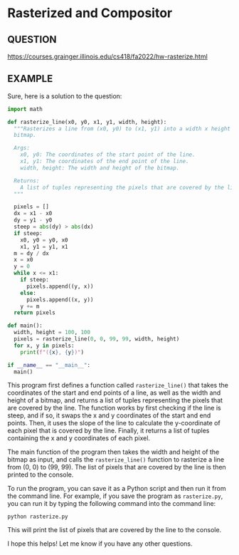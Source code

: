 # Rasterized and Compositor

## QUESTION

https://courses.grainger.illinois.edu/cs418/fa2022/hw-rasterize.html

## EXAMPLE

Sure, here is a solution to the question:

```python
import math

def rasterize_line(x0, y0, x1, y1, width, height):
  """Rasterizes a line from (x0, y0) to (x1, y1) into a width x height
  bitmap.

  Args:
    x0, y0: The coordinates of the start point of the line.
    x1, y1: The coordinates of the end point of the line.
    width, height: The width and height of the bitmap.

  Returns:
    A list of tuples representing the pixels that are covered by the line.
  """

  pixels = []
  dx = x1 - x0
  dy = y1 - y0
  steep = abs(dy) > abs(dx)
  if steep:
    x0, y0 = y0, x0
    x1, y1 = y1, x1
  m = dy / dx
  x = x0
  y = 0
  while x <= x1:
    if steep:
      pixels.append((y, x))
    else:
      pixels.append((x, y))
    y += m
  return pixels

def main():
  width, height = 100, 100
  pixels = rasterize_line(0, 0, 99, 99, width, height)
  for x, y in pixels:
    print(f"({x}, {y})")

if __name__ == "__main__":
  main()
```

This program first defines a function called `rasterize_line()` that takes the coordinates of the start and end points of a line, as well as the width and height of a bitmap, and returns a list of tuples representing the pixels that are covered by the line. The function works by first checking if the line is steep, and if so, it swaps the x and y coordinates of the start and end points. Then, it uses the slope of the line to calculate the y-coordinate of each pixel that is covered by the line. Finally, it returns a list of tuples containing the x and y coordinates of each pixel.

The main function of the program then takes the width and height of the bitmap as input, and calls the `rasterize_line()` function to rasterize a line from (0, 0) to (99, 99). The list of pixels that are covered by the line is then printed to the console.

To run the program, you can save it as a Python script and then run it from the command line. For example, if you save the program as `rasterize.py`, you can run it by typing the following command into the command line:

```
python rasterize.py
```

This will print the list of pixels that are covered by the line to the console.

I hope this helps! Let me know if you have any other questions.
